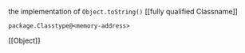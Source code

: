 the implementation of `Object.toString()`
[[fully qualified Classname]]
```
package.Classtype@<memory-address>
```

[[Object]]